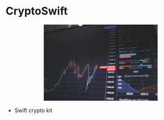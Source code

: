 # CryptoSwift


<p align="center">
<img src="https://github.com/RamitSharma991/CryptoSwift/blob/main/crypto.jpg" style="width: 60%; height:80%"/>
</p>


- Swift crypto kit





